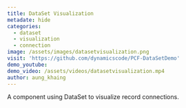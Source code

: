 ```yaml
---
title: DataSet Visualization 
metadate: hide
categories:
  - dataset
  - visualization
  - connection
image: /assets/images/datasetvisualization.png
visit: 'https://github.com/dynamicscode/PCF-DataSetDemo'
demo_youtube:
demo_video: /assets/videos/datasetvisualization.mp4
author: aung_khaing
---
```


A component using DataSet to visualize record connections.
